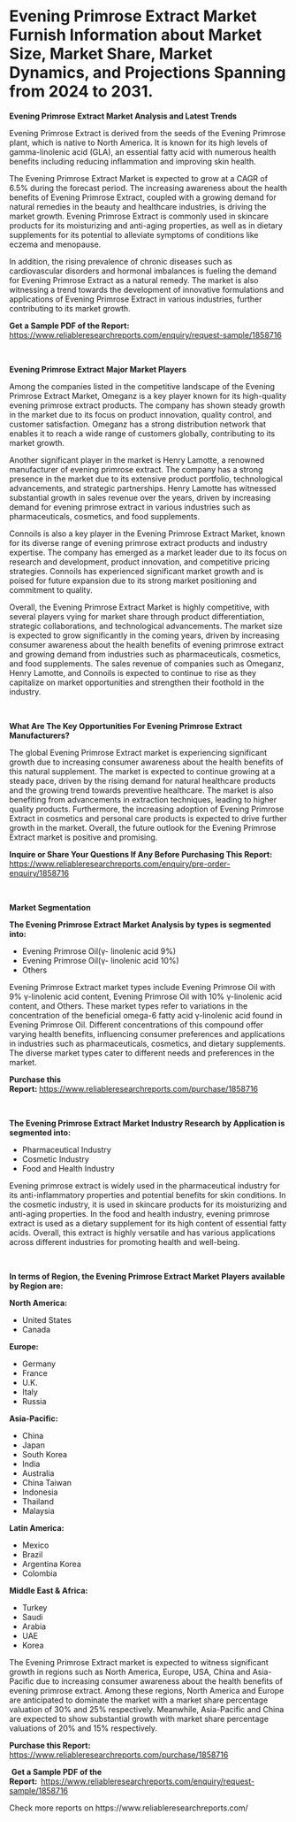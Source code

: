 <p><h1>Evening Primrose Extract Market Furnish Information about Market Size, Market Share, Market Dynamics, and Projections Spanning from 2024 to 2031.</h1></p><p><strong>Evening Primrose Extract Market Analysis and Latest Trends</strong></p>
<p><p>Evening Primrose Extract is derived from the seeds of the Evening Primrose plant, which is native to North America. It is known for its high levels of gamma-linolenic acid (GLA), an essential fatty acid with numerous health benefits including reducing inflammation and improving skin health.</p><p>The Evening Primrose Extract Market is expected to grow at a CAGR of 6.5% during the forecast period. The increasing awareness about the health benefits of Evening Primrose Extract, coupled with a growing demand for natural remedies in the beauty and healthcare industries, is driving the market growth. Evening Primrose Extract is commonly used in skincare products for its moisturizing and anti-aging properties, as well as in dietary supplements for its potential to alleviate symptoms of conditions like eczema and menopause.</p><p>In addition, the rising prevalence of chronic diseases such as cardiovascular disorders and hormonal imbalances is fueling the demand for Evening Primrose Extract as a natural remedy. The market is also witnessing a trend towards the development of innovative formulations and applications of Evening Primrose Extract in various industries, further contributing to its market growth.</p></p>
<p><strong>Get a Sample PDF of the Report:&nbsp;</strong> <a href="https://www.reliableresearchreports.com/enquiry/request-sample/1858716">https://www.reliableresearchreports.com/enquiry/request-sample/1858716</a></p>
<p>&nbsp;</p>
<p><strong>Evening Primrose Extract Major Market Players</strong></p>
<p><p>Among the companies listed in the competitive landscape of the Evening Primrose Extract Market, Omeganz is a key player known for its high-quality evening primrose extract products. The company has shown steady growth in the market due to its focus on product innovation, quality control, and customer satisfaction. Omeganz has a strong distribution network that enables it to reach a wide range of customers globally, contributing to its market growth.</p><p>Another significant player in the market is Henry Lamotte, a renowned manufacturer of evening primrose extract. The company has a strong presence in the market due to its extensive product portfolio, technological advancements, and strategic partnerships. Henry Lamotte has witnessed substantial growth in sales revenue over the years, driven by increasing demand for evening primrose extract in various industries such as pharmaceuticals, cosmetics, and food supplements.</p><p>Connoils is also a key player in the Evening Primrose Extract Market, known for its diverse range of evening primrose extract products and industry expertise. The company has emerged as a market leader due to its focus on research and development, product innovation, and competitive pricing strategies. Connoils has experienced significant market growth and is poised for future expansion due to its strong market positioning and commitment to quality.</p><p>Overall, the Evening Primrose Extract Market is highly competitive, with several players vying for market share through product differentiation, strategic collaborations, and technological advancements. The market size is expected to grow significantly in the coming years, driven by increasing consumer awareness about the health benefits of evening primrose extract and growing demand from industries such as pharmaceuticals, cosmetics, and food supplements. The sales revenue of companies such as Omeganz, Henry Lamotte, and Connoils is expected to continue to rise as they capitalize on market opportunities and strengthen their foothold in the industry.</p></p>
<p>&nbsp;</p>
<p><strong>What Are The Key Opportunities For Evening Primrose Extract Manufacturers?</strong></p>
<p><p>The global Evening Primrose Extract market is experiencing significant growth due to increasing consumer awareness about the health benefits of this natural supplement. The market is expected to continue growing at a steady pace, driven by the rising demand for natural healthcare products and the growing trend towards preventive healthcare. The market is also benefiting from advancements in extraction techniques, leading to higher quality products. Furthermore, the increasing adoption of Evening Primrose Extract in cosmetics and personal care products is expected to drive further growth in the market. Overall, the future outlook for the Evening Primrose Extract market is positive and promising.</p></p>
<p><strong>Inquire or Share Your Questions If Any Before Purchasing This Report:</strong> <a href="https://www.reliableresearchreports.com/enquiry/pre-order-enquiry/1858716">https://www.reliableresearchreports.com/enquiry/pre-order-enquiry/1858716</a></p>
<p>&nbsp;</p>
<p><strong>Market Segmentation</strong></p>
<p><strong>The Evening Primrose Extract Market Analysis by types is segmented into:</strong></p>
<p><ul><li>Evening Primrose Oil(γ- linolenic acid 9%)</li><li>Evening Primrose Oil(γ- linolenic acid 10%)</li><li>Others</li></ul></p>
<p><p>Evening Primrose Extract market types include Evening Primrose Oil with 9% γ-linolenic acid content, Evening Primrose Oil with 10% γ-linolenic acid content, and Others. These market types refer to variations in the concentration of the beneficial omega-6 fatty acid γ-linolenic acid found in Evening Primrose Oil. Different concentrations of this compound offer varying health benefits, influencing consumer preferences and applications in industries such as pharmaceuticals, cosmetics, and dietary supplements. The diverse market types cater to different needs and preferences in the market.</p></p>
<p><strong>Purchase this Report:&nbsp;</strong><a href="https://www.reliableresearchreports.com/purchase/1858716">https://www.reliableresearchreports.com/purchase/1858716</a></p>
<p>&nbsp;</p>
<p><strong>The Evening Primrose Extract Market Industry Research by Application is segmented into:</strong></p>
<p><ul><li>Pharmaceutical Industry</li><li>Cosmetic Industry</li><li>Food and Health Industry</li></ul></p>
<p><p>Evening primrose extract is widely used in the pharmaceutical industry for its anti-inflammatory properties and potential benefits for skin conditions. In the cosmetic industry, it is used in skincare products for its moisturizing and anti-aging properties. In the food and health industry, evening primrose extract is used as a dietary supplement for its high content of essential fatty acids. Overall, this extract is highly versatile and has various applications across different industries for promoting health and well-being.</p></p>
<p>&nbsp;</p>
<p><strong>In terms of Region, the Evening Primrose Extract Market Players available by Region are:</strong></p>
<p>
    <p> <strong> North America: </strong>
        <ul>
            <li>United States</li>
            <li>Canada</li>
        </ul>
        </p> 
    <p> <strong> Europe: </strong>
        <ul>
            <li>Germany</li>
            <li>France</li>
            <li>U.K.</li>
            <li>Italy</li>
            <li>Russia</li>
        </ul>
        </p> 
    <p> <strong> Asia-Pacific: </strong>
        <ul>
            <li>China</li>
            <li>Japan</li>
            <li>South Korea</li>
            <li>India</li>
            <li>Australia</li>
            <li>China Taiwan</li>
            <li>Indonesia</li>
            <li>Thailand</li>
            <li>Malaysia</li>
        </ul>
        </p> 
    <p> <strong> Latin America: </strong>
        <ul>
            <li>Mexico</li>
            <li>Brazil</li>
            <li>Argentina Korea</li>
            <li>Colombia</li>
        </ul>
        </p> 
    <p> <strong> Middle East & Africa: </strong>
        <ul>
            <li>Turkey</li>
            <li>Saudi</li>
            <li>Arabia</li>
            <li>UAE</li>
            <li>Korea</li>
        </ul>
    </p>
    </p>
<p><p>The Evening Primrose Extract market is expected to witness significant growth in regions such as North America, Europe, USA, China and Asia-Pacific due to increasing consumer awareness about the health benefits of evening primrose extract. Among these regions, North America and Europe are anticipated to dominate the market with a market share percentage valuation of 30% and 25% respectively. Meanwhile, Asia-Pacific and China are expected to show substantial growth with market share percentage valuations of 20% and 15% respectively.</p></p>
<p><strong>Purchase this Report: </strong><a href="https://www.reliableresearchreports.com/purchase/1858716">https://www.reliableresearchreports.com/purchase/1858716</a></p>
<p>&nbsp;<strong>Get a Sample PDF of the Report:&nbsp;&nbsp;</strong><a href="https://www.reliableresearchreports.com/enquiry/request-sample/1858716">https://www.reliableresearchreports.com/enquiry/request-sample/1858716</a></p>
<p><strong></strong></p>
<p>Check more reports on https://www.reliableresearchreports.com/</p>